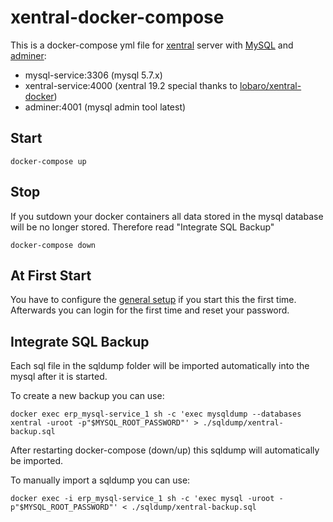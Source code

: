 # xentral-docker-compose

This is a docker-compose yml file for [xentral](https://xentral.com/) server with [MySQL](https://www.mysql.com/) and [adminer](https://www.adminer.org/):
* mysql-service:3306 (mysql 5.7.x)
* xentral-service:4000 (xentral 19.2 special thanks to [lobaro/xentral-docker](https://github.com/lobaro/xentral-docker))
* adminer:4001 (mysql admin tool latest)

## Start

    docker-compose up

## Stop
If you sutdown your docker containers all data stored in the mysql database will be no longer stored.
Therefore read "Integrate SQL Backup"

    docker-compose down



## At First Start
You have to configure the [general setup](https://xentral.com/helpdesk/grundinstallation) if you start this the first time.
Afterwards you can login for the first time and reset your password.


## Integrate SQL Backup
Each sql file in the sqldump folder will be imported automatically into the mysql after it is started.

To create a new backup you can use:
    
    docker exec erp_mysql-service_1 sh -c 'exec mysqldump --databases xentral -uroot -p"$MYSQL_ROOT_PASSWORD"' > ./sqldump/xentral-backup.sql

After restarting docker-compose (down/up) this sqldump will automatically be imported.

To manually import a sqldump you can use:
    
    docker exec -i erp_mysql-service_1 sh -c 'exec mysql -uroot -p"$MYSQL_ROOT_PASSWORD"' < ./sqldump/xentral-backup.sql
